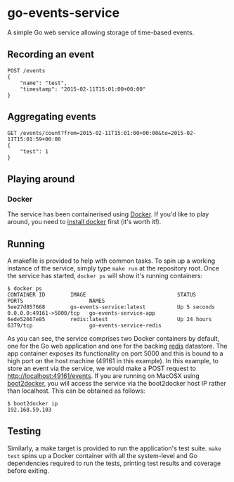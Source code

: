 go-events-service
=================

A simple Go web service allowing storage of time-based events.


## Recording an event

```
POST /events
{
	"name": "test",
	"timestamp": "2015-02-11T15:01:00+00:00"
}
```


## Aggregating events

```
GET /events/count?from=2015-02-11T15:01:00+00:00&to=2015-02-11T15:01:59+00:00
{
	"test": 1
}
```


## Playing around

### Docker

The service has been containerised using [Docker](https://docker.com). If you'd like to
play around, you need to [install docker](https://docs.docker.com/installation/#installation) 
first (it's worth it!). 

## Running

A makefile is provided to help with common tasks. To spin up a working instance
of the service, simply type `make run` at the repository root. Once the service 
has started, `docker ps` will show it's running containers:

```
$ docker ps
CONTAINER ID        IMAGE                             STATUS              PORTS                     NAMES
5ee27d857668        go-events-service:latest          Up 5 seconds        0.0.0.0:49161->5000/tcp   go-events-service-app
6ede52667e85        redis:latest                      Up 24 hours         6379/tcp                  go-events-service-redis
```

As you can see, the service comprises two Docker containers by default, one for
the Go web application and one for the backing [redis](http://redis.io) datastore. 
The app container exposes its functionality on port 5000 and this is bound to a 
high port on the host machine (49161 in this example). In this example, to store 
an event via the service, we would make a POST request to [http://localhost:49161/events](http://localhost:49161/events). 
If you are running on MacOSX using [boot2docker](https://docs.docker.com/installation/mac/), you will access the service 
via the boot2docker host IP rather than localhost. This can be obtained as follows:

```
$ boot2docker ip
192.168.59.103
``` 

## Testing

Similarly, a make target is provided to run the application's test suite. `make test`
spins up a Docker container with all the system-level and Go dependencies required to
run the tests, printing test results and coverage before exiting.
